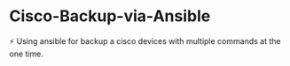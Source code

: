 # Cisco-Backup-via-Ansible
  ⚡ Using ansible for backup a cisco devices with multiple commands at the one time.
